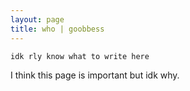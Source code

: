 ```yaml
---
layout: page
title: who | goobbess
---
```


```term
idk rly know what to write here
```

I think this page is important but idk why.

